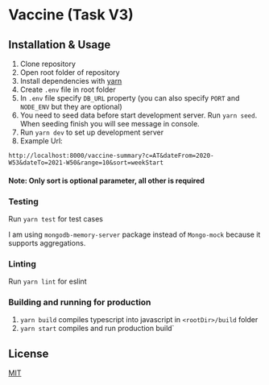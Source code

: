 # Vaccine (Task V3)


## Installation & Usage

1. Clone repository
2. Open root folder of repository
3. Install dependencies with [yarn](https://yarnpkg.com/)
4. Create `.env` file in root folder
5. In `.env` file specify `DB_URL` property (you can also specify `PORT` and `NODE_ENV` but they are optional)
6. You need to seed data before start development server. Run `yarn seed`. When seeding finish you will see message in console.
7. Run `yarn dev` to set up development server
8. Example Url: 
```
http://localhost:8000/vaccine-summary?c=AT&dateFrom=2020-W53&dateTo=2021-W50&range=10&sort=weekStart
```
#### Note: Only sort is optional parameter, all other is required

### Testing
Run `yarn test` for test cases

I am using `mongodb-memory-server` package instead of `Mongo-mock` because it supports aggregations.

### Linting
Run `yarn lint` for eslint

### Building and running for production
1. `yarn build` compiles typescript into javascript in `<rootDir>/build` folder
2. `yarn start` compiles and run production build`


## License

[MIT](https://choosealicense.com/licenses/mit/)